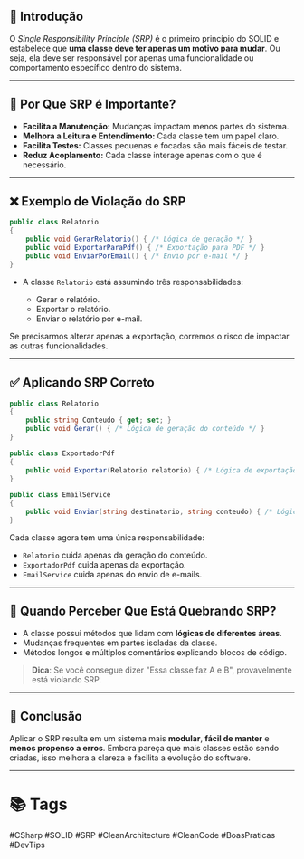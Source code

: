 ## 📖 **Introdução**

O *Single Responsibility Principle (SRP)* é o primeiro princípio do SOLID e estabelece que **uma classe deve ter apenas um motivo para mudar**. Ou seja, ela deve ser responsável por apenas uma funcionalidade ou comportamento específico dentro do sistema.

---
## 📖 **Por Que SRP é Importante?**

- **Facilita a Manutenção:** Mudanças impactam menos partes do sistema.
- **Melhora a Leitura e Entendimento:** Cada classe tem um papel claro.
- **Facilita Testes:** Classes pequenas e focadas são mais fáceis de testar.
- **Reduz Acoplamento:** Cada classe interage apenas com o que é necessário.

---
## ❌ **Exemplo de Violação do SRP**

```csharp
public class Relatorio
{
    public void GerarRelatorio() { /* Lógica de geração */ }
    public void ExportarParaPdf() { /* Exportação para PDF */ }
    public void EnviarPorEmail() { /* Envio por e-mail */ }
}
```

- A classe `Relatorio` está assumindo três responsabilidades:

    - Gerar o relatório.
    - Exportar o relatório.
    - Enviar o relatório por e-mail.

Se precisarmos alterar apenas a exportação, corremos o risco de impactar as outras funcionalidades.

---
## ✅ **Aplicando SRP Correto**

```csharp
public class Relatorio
{
    public string Conteudo { get; set; }
    public void Gerar() { /* Lógica de geração do conteúdo */ }
}

public class ExportadorPdf
{
    public void Exportar(Relatorio relatorio) { /* Lógica de exportação */ }
}

public class EmailService
{
    public void Enviar(string destinatario, string conteudo) { /* Lógica de envio de e-mail */ }
}
```

Cada classe agora tem uma única responsabilidade:

- `Relatorio` cuida apenas da geração do conteúdo.
- `ExportadorPdf` cuida apenas da exportação.
- `EmailService` cuida apenas do envio de e-mails.

---
## 🎯 **Quando Perceber Que Está Quebrando SRP?**

- A classe possui métodos que lidam com **lógicas de diferentes áreas**.
- Mudanças frequentes em partes isoladas da classe.
- Métodos longos e múltiplos comentários explicando blocos de código.

> **Dica**: Se você consegue dizer "Essa classe faz A e B", provavelmente está violando SRP.

---
## 📌 **Conclusão**

Aplicar o SRP resulta em um sistema mais **modular**, **fácil de manter** e **menos propenso a erros**. Embora pareça que mais classes estão sendo criadas, isso melhora a clareza e facilita a evolução do software.

---
# 📚 **Tags**

#CSharp #SOLID #SRP #CleanArchitecture #CleanCode #BoasPraticas #DevTips